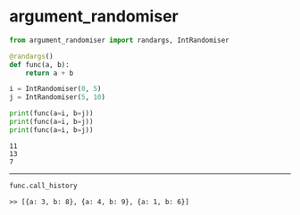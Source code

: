 # argument_randomiser


```python
from argument_randomiser import randargs, IntRandomiser

@randargs()
def func(a, b):
    return a + b

i = IntRandomiser(0, 5)
j = IntRandomiser(5, 10)

print(func(a=i, b=j))
print(func(a=i, b=j))
print(func(a=i, b=j))
```
```
11
13
7
```

---

```python
func.call_history
```
```
>> [{a: 3, b: 8}, {a: 4, b: 9}, {a: 1, b: 6}]
```
